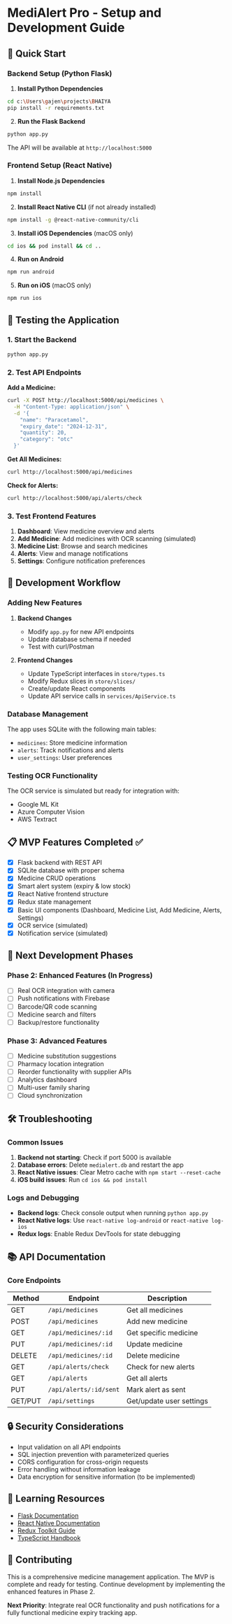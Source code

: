 # MediAlert Pro - Setup and Development Guide

## 🚀 Quick Start

### Backend Setup (Python Flask)

1. **Install Python Dependencies**
```bash
cd c:\Users\gajen\projects\BHAIYA
pip install -r requirements.txt
```

2. **Run the Flask Backend**
```bash
python app.py
```
The API will be available at `http://localhost:5000`

### Frontend Setup (React Native)

1. **Install Node.js Dependencies**
```bash
npm install
```

2. **Install React Native CLI** (if not already installed)
```bash
npm install -g @react-native-community/cli
```

3. **Install iOS Dependencies** (macOS only)
```bash
cd ios && pod install && cd ..
```

4. **Run on Android**
```bash
npm run android
```

5. **Run on iOS** (macOS only)
```bash
npm run ios
```

## 📱 Testing the Application

### 1. Start the Backend
```bash
python app.py
```

### 2. Test API Endpoints

**Add a Medicine:**
```bash
curl -X POST http://localhost:5000/api/medicines \
  -H "Content-Type: application/json" \
  -d '{
    "name": "Paracetamol",
    "expiry_date": "2024-12-31",
    "quantity": 20,
    "category": "otc"
  }'
```

**Get All Medicines:**
```bash
curl http://localhost:5000/api/medicines
```

**Check for Alerts:**
```bash
curl http://localhost:5000/api/alerts/check
```

### 3. Test Frontend Features

1. **Dashboard**: View medicine overview and alerts
2. **Add Medicine**: Add medicines with OCR scanning (simulated)
3. **Medicine List**: Browse and search medicines
4. **Alerts**: View and manage notifications
5. **Settings**: Configure notification preferences

## 🔧 Development Workflow

### Adding New Features

1. **Backend Changes**
   - Modify `app.py` for new API endpoints
   - Update database schema if needed
   - Test with curl/Postman

2. **Frontend Changes**
   - Update TypeScript interfaces in `store/types.ts`
   - Modify Redux slices in `store/slices/`
   - Create/update React components
   - Update API service calls in `services/ApiService.ts`

### Database Management

The app uses SQLite with the following main tables:
- `medicines`: Store medicine information
- `alerts`: Track notifications and alerts
- `user_settings`: User preferences

### Testing OCR Functionality

The OCR service is simulated but ready for integration with:
- Google ML Kit
- Azure Computer Vision
- AWS Textract

## 📋 MVP Features Completed ✅

- [x] Flask backend with REST API
- [x] SQLite database with proper schema
- [x] Medicine CRUD operations
- [x] Smart alert system (expiry & low stock)
- [x] React Native frontend structure
- [x] Redux state management
- [x] Basic UI components (Dashboard, Medicine List, Add Medicine, Alerts, Settings)
- [x] OCR service (simulated)
- [x] Notification service (simulated)

## 🎯 Next Development Phases

### Phase 2: Enhanced Features (In Progress)
- [ ] Real OCR integration with camera
- [ ] Push notifications with Firebase
- [ ] Barcode/QR code scanning
- [ ] Medicine search and filters
- [ ] Backup/restore functionality

### Phase 3: Advanced Features
- [ ] Medicine substitution suggestions
- [ ] Pharmacy location integration
- [ ] Reorder functionality with supplier APIs
- [ ] Analytics dashboard
- [ ] Multi-user family sharing
- [ ] Cloud synchronization

## 🛠 Troubleshooting

### Common Issues

1. **Backend not starting**: Check if port 5000 is available
2. **Database errors**: Delete `medialert.db` and restart the app
3. **React Native issues**: Clear Metro cache with `npm start --reset-cache`
4. **iOS build issues**: Run `cd ios && pod install`

### Logs and Debugging

- **Backend logs**: Check console output when running `python app.py`
- **React Native logs**: Use `react-native log-android` or `react-native log-ios`
- **Redux logs**: Enable Redux DevTools for state debugging

## 📚 API Documentation

### Core Endpoints

| Method | Endpoint | Description |
|--------|----------|-------------|
| GET | `/api/medicines` | Get all medicines |
| POST | `/api/medicines` | Add new medicine |
| GET | `/api/medicines/:id` | Get specific medicine |
| PUT | `/api/medicines/:id` | Update medicine |
| DELETE | `/api/medicines/:id` | Delete medicine |
| GET | `/api/alerts/check` | Check for new alerts |
| GET | `/api/alerts` | Get all alerts |
| PUT | `/api/alerts/:id/sent` | Mark alert as sent |
| GET/PUT | `/api/settings` | Get/update user settings |

## 🔒 Security Considerations

- Input validation on all API endpoints
- SQL injection prevention with parameterized queries
- CORS configuration for cross-origin requests
- Error handling without information leakage
- Data encryption for sensitive information (to be implemented)

## 📖 Learning Resources

- [Flask Documentation](https://flask.palletsprojects.com/)
- [React Native Documentation](https://reactnative.dev/)
- [Redux Toolkit Guide](https://redux-toolkit.js.org/)
- [TypeScript Handbook](https://www.typescriptlang.org/docs/)

## 🤝 Contributing

This is a comprehensive medicine management application. The MVP is complete and ready for testing. Continue development by implementing the enhanced features in Phase 2.

**Next Priority**: Integrate real OCR functionality and push notifications for a fully functional medicine expiry tracking app.
